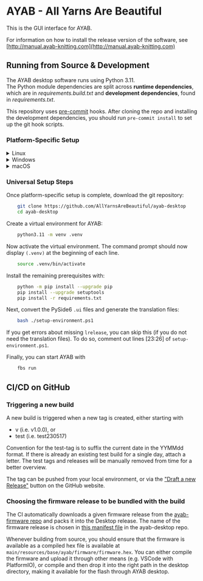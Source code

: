 # AYAB - All Yarns Are Beautiful

This is the GUI interface for AYAB.

For information on how to install the release version of the software, see
[http://manual.ayab-knitting.com](http://manual.ayab-knitting.com)

## Running from Source & Development

The AYAB desktop software runs using Python 3.11.  
The Python module dependencies are split across **runtime dependencies**, which are in *requirements.build.txt* and **development dependencies**, found in *requirements.txt*.

This repository uses [pre-commit](https://pre-commit.com/) hooks.
After cloning the repo and installing the development dependencies, you should run
`pre-commit install` to set up the git hook scripts.
### Platform-Specific Setup
<details>
    <summary>
        Linux
    </summary>

For flashing the firmware, avrdude has to be available on your system.  
To be able to work on GUI elements and translation files, you will also need Qt Dev & Localization Tools.
#### Debian/Ubuntu
```bash
    sudo apt install python3.11 python3.11-dev python3.11-venv
    sudo apt install libasound2-dev avrdude qt6-tools-dev-tools build-essential qt6-l10n-tools
    export PATH=/usr/lib/qt6/bin:$PATH
```
#### openSUSE
```bash
    sudo zypper install python311 python311-pip python311-virtualenv python311-devel
    sudo zypper install libasound2 alsa-devel avrdude qt6-tools qt6-tools-linguist
    export PATH=/usr/lib/qt6/bin:$PATH 
```
#### All Distributions

To be able to communicate with your Arduino, it might be necessary to add the
rights for USB communication by adding your user to some groups.
```bash
    sudo usermod -aG tty [userName]
    sudo usermod -aG dialout [userName]
```
</details>

<details>
    <summary>
        Windows
    </summary>

Run Anaconda Powershell as administrator and install git.
```ps
    conda install git
```
Now you can download the git repository with:
```ps
    git clone https://github.com/AllYarnsAreBeautiful/ayab-desktop
    cd ayab-desktop
```
Next, create a virtual environment for AYAB:
```ps
    conda create --name ayab -c conda-forge python=3.11 pip
```
Activate the virtual environment. The command prompt should now display
`(ayab)` at the beginning of each line.
```ps
    conda activate ayab
```
(You may skip the virtual environment setup below.)

To be able to work on GUI elements and translation files, the Qt Dev tools are needed.  
Navigate to https://www.qt.io/download in a web browser and follow the installation
instructions. From the available options, select "Custom install" and then "Qt 6.6.1".
</details>

<details>
<summary>
macOS
</summary>

You can install Git using Homebrew:
```bash
    brew install git
```
You will also need the Xcode command line tools:
```bash
    xcode-select --install
```
To be able to work on GUI elements and translation files, the Qt Dev tools are needed also:
```bash
    brew install qt
```
Install python from [the official universal2 installer](https://www.python.org/ftp/python/3.11.8/python-3.11.8-macos11.pkg). (Conda does not produce universal binaries)  

If you encounter the pip `SSL:TLSV1_ALERT_PROTOCOL_VERSION` problem:
```bash
    curl https://bootstrap.pypa.io/get-pip.py | python
```
</details>

### Universal Setup Steps
Once platform-specific setup is complete, download the git repository:
```bash
    git clone https://github.com/AllYarnsAreBeautiful/ayab-desktop
    cd ayab-desktop
```
Create a virtual environment for AYAB:
```bash
    python3.11 -m venv .venv 
```
Now activate the virtual environment. The command prompt should now display
`(.venv)` at the beginning of each line.
```bash
    source .venv/bin/activate
```
Install the remaining prerequisites with:
```bash
    python -m pip install --upgrade pip
    pip install --upgrade setuptools
    pip install -r requirements.txt
```

Next, convert the PySide6 `.ui` files and generate the translation files:
```bash
    bash ./setup-environment.ps1
```
If you get errors about missing `lrelease`, you can skip this (if you do not need the translation files). To do so, comment out lines [23:26] of `setup-environment.ps1`.

Finally, you can start AYAB with
```bash
    fbs run
```

## CI/CD on GitHub

### Triggering a new build

A new build is triggered when a new tag is created, either starting with

* v (i.e. v1.0.0), or
* test (i.e. test230517)

Convention for the test-tag is to suffix the current date in the YYMMdd format. If there is already an existing test build for a single day, attach a letter.
The test tags and releases will be manually removed from time for a better overview.

The tag can be pushed from your local environment, or via the ["Draft a new Release"](https://github.com/AllYarnsAreBeautiful/ayab-desktop/releases/new) button on the GitHub website.

### Choosing the firmware release to be bundled with the build

The CI automatically downloads a given firmware release from the [ayab-firmware repo](https://github.com/AllYarnsAreBeautiful/ayab-firmware) and packs it into the Desktop release. The name of the firmware release is chosen in [this manifest file](https://github.com/AllYarnsAreBeautiful/ayab-desktop/blob/1.0.0-dev/src/main/resources/base/ayab/firmware/manifest.txt) in the ayab-desktop repo.

Whenever building from source, you should ensure that the firmware is available as a compiled hex file is available at `main/resources/base/ayab/firmware/firmware.hex`. You can either compile the firmware and upload it through other means (e.g. VSCode with PlatformIO), or compile and then drop it into the right path in the desktop directory, making it available for the flash through AYAB desktop.
